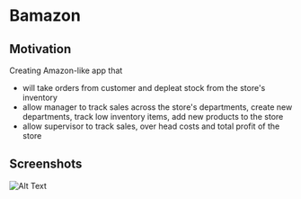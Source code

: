 # Bamazon
## Motivation
Creating Amazon-like app that
 * will take orders from customer and depleat stock from the store's inventory
 * allow manager to track sales across the store's departments, create new departments, track low inventory items, add new products to the store
 * allow supervisor to track sales, over head costs and total profit of the store
 
## Screenshots
 
  ![Alt Text](https://user-images.githubusercontent.com/47117323/57987525-74610b00-7a50-11e9-9399-feac81a1428f.gif)
 
